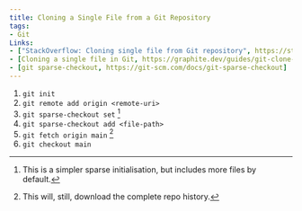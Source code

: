 ```yaml
---
title: Cloning a Single File from a Git Repository
tags:
- Git
Links:
- ["StackOverflow: Cloning single file from Git repository", https://stackoverflow.com/a/78875479]
- [Cloning a single file in Git, https://graphite.dev/guides/git-clone-single-file]
- [git sparse-checkout, https://git-scm.com/docs/git-sparse-checkout]
---
```

1. ```git init```
2. ```git remote add origin <remote-uri>```
3. ```git sparse-checkout set``` [^¹]
4. ```git sparse-checkout add <file-path>```
5. ```git fetch origin main``` [^²]
6. ```git checkout main```

[^¹]: This is a simpler sparse initialisation, but includes more files by default.
[^²]: This will, still, download the complete repo history.
